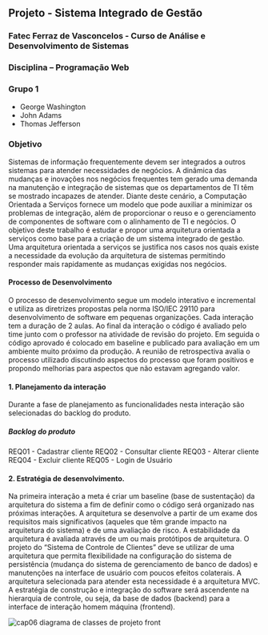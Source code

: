 ## Projeto - Sistema Integrado de Gestão
### Fatec Ferraz de Vasconcelos -  Curso de Análise e Desenvolvimento de Sistemas
### Disciplina – Programação Web
### Grupo 1
- George Washington
- John Adams
- Thomas Jefferson
### Objetivo
Sistemas de informação frequentemente devem ser integrados a outros sistemas para atender necessidades de negócios. A dinâmica das mudanças e inovações nos negócios frequentes tem gerado uma demanda na manutenção e integração de sistemas que os departamentos de TI têm se mostrado incapazes de atender. Diante deste cenário, a Computação Orientada a Serviços fornece um modelo que pode auxiliar a minimizar os problemas de integração, além de proporcionar o reuso e o gerenciamento de componentes de
software com o alinhamento de TI e negócios.
O objetivo deste trabalho é estudar e propor uma arquitetura orientada a serviços como base para a criação de um sistema integrado de gestão. Uma arquitetura orientada a serviços se justifica nos casos nos quais existe a necessidade da evolução da arquitetura de sistemas permitindo responder mais rapidamente as mudanças exigidas nos negócios. 
#### Processo de Desenvolvimento
O processo de desenvolvimento segue um modelo interativo e incremental e utiliza as diretrizes propostas pela norma ISO/IEC 29110 para desenvolvimento de software em pequenas organizações. Cada interação tem a duração de 2 aulas. Ao final da interação o código é avaliado pelo time junto com o professor na atividade de revisão do projeto. Em seguida o código aprovado é colocado em baseline e publicado para avaliação em um ambiente muito próximo da produção. A reunião de retrospectiva avalia o processo utilizado discutindo aspectos do processo que foram positivos e propondo melhorias para aspectos que não estavam agregando valor.  
#### 1. Planejamento da interação
Durante a fase de planejamento as funcionalidades nesta interação são selecionadas do backlog do produto. 
##### Backlog do produto
REQ01 - Cadastrar cliente
REQ02 - Consultar cliente
REQ03 - Alterar cliente
REQ04 - Excluir cliente
REQ05 - Login de Usuário

#### 2. Estratégia de desenvolvimento.
Na primeira interação a meta é criar um baseline (base de sustentação) da arquitetura do sistema a fim de definir como o código será organizado nas próximas interações. A arquitetura se desenvolve a partir de um exame dos requisitos mais significativos (aqueles que têm grande impacto na arquitetura do sistema) e de uma avaliação de risco. A estabilidade da arquitetura é avaliada através de um ou mais protótipos de arquitetura. O projeto do “Sistema de Controle de Clientes” deve se utilizar de uma arquitetura que permita flexibilidade na configuração do sistema de persistência (mudança do sistema de gerenciamento de banco de dados) e manutenções na interface de usuário com poucos efeitos colaterais. A arquitetura selecionada para atender esta necessidade é a arquitetura MVC. 
A estratégia de construção e integração do software será ascendente na hierarquia de controle, ou seja, da base de dados (backend) para a interface de interação homem máquina (frontend). 


![cap06 diagrama de classes de projeto front](https://user-images.githubusercontent.com/68782201/114472495-b1949000-9bc8-11eb-8a07-14d3db52cb2b.png)
